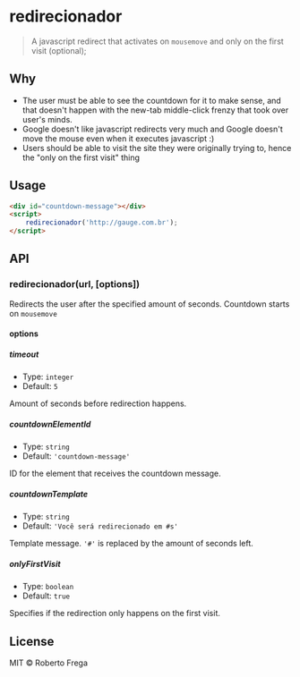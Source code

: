 # redirecionador

> A javascript redirect that activates on `mousemove` and only on the first visit (optional);

## Why

- The user must be able to see the countdown for it to make sense, and that doesn't happen with the new-tab middle-click frenzy that took over user's minds.
- Google doesn't like javascript redirects very much and Google doesn't move the mouse even when it executes javascript :)
- Users should be able to visit the site they were originally trying to, hence the "only on the first visit" thing

## Usage

```html
<div id="countdown-message"></div>
<script>
    redirecionador('http://gauge.com.br');
</script>
```

## API


### redirecionador(url, [options])

Redirects the user after the specified amount of seconds. Countdown starts on `mousemove`

#### options

##### timeout

- Type: `integer`
- Default: `5`

Amount of seconds before redirection happens.

##### countdownElementId

- Type: `string`
- Default: `'countdown-message'`

ID for the element that receives the countdown message.

##### countdownTemplate

- Type: `string`
- Default: `'Você será redirecionado em #s'`

Template message. `'#'` is replaced by the amount of seconds left.

##### onlyFirstVisit

- Type: `boolean`
- Default: `true`

Specifies if the redirection only happens on the first visit.

## License

MIT © Roberto Frega
